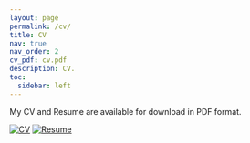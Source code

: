 ```yaml
---
layout: page
permalink: /cv/
title: CV
nav: true
nav_order: 2
cv_pdf: cv.pdf
description: CV.
toc:
  sidebar: left
---
```


My CV and Resume are available for download in PDF format.

[![CV](https://img.shields.io/badge/CV-Download-196ebd?style=flat)](../assets/pdf/cv.pdf)
[![Resume](https://img.shields.io/badge/Resume-Download-BB3E45?style=flat)](../assets/pdf/resume.pdf)
